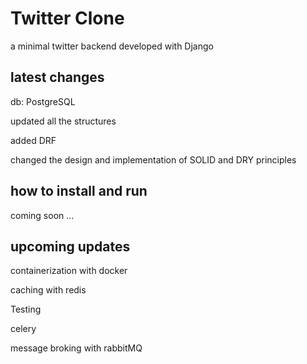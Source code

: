 # Twitter Clone
a minimal twitter backend developed with Django

## latest changes
db: PostgreSQL

updated all the structures

added DRF

changed the design and implementation of SOLID and DRY principles

## how to install and run
coming soon ...

## upcoming updates
containerization with docker

caching with redis

Testing

celery

message broking with rabbitMQ
